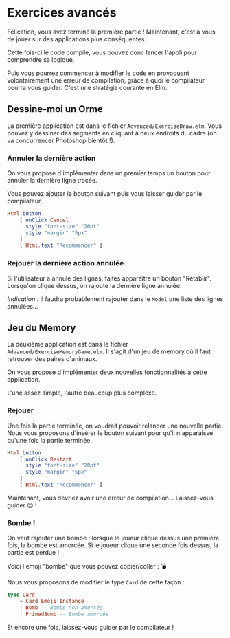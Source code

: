# Exercices avancés

Félication, vous avez terminé la première partie ! Maintenant, c'est à 
vous de jouer sur des applications plus conséquentes.

Cette fois-ci le code compile, vous pouvez donc lancer l'appli pour comprendre
sa logique.

Puis vous pourrez commencer à modifier le code en provoquant volontairement 
une erreur de compilation, grâce à quoi le compilateur pourra vous guider.
C'est une stratégie courante en Elm. 

## Dessine-moi un Orme

La première application est dans le fichier `Advanced/ExerciseDraw.elm`. Vous pouvez
y dessiner des segments en cliquant à deux endroits du cadre (on va concurrencer 
Photoshop bientôt !).

### Annuler la dernière action

On vous propose d'implémenter dans un premier temps un bouton pour annuler la dernière ligne tracée.

Vous pouvez ajouter le bouton suivant puis vous laisser guider par le compilateur.

```elm
Html.button
    [ onClick Cancel
    , style "font-size" "20pt"
    , style "margin" "5px"
    ]
    [ Html.text "Recommencer" ]
```

### Rejouer la dernière action annulée

Si l'utilisateur a annulé des lignes, faites apparaître un bouton "Rétablir". Lorsqu'on clique dessus,
on rajoute la dernière ligne annulée.

_Indication :_ il faudra probablement rajouter dans le `Model` une liste des lignes annulées...


## Jeu du Memory
La deuxième application est dans le fichier `Advanced/ExerciseMemoryGame.elm`.
Il s'agit d'un jeu de memory où il faut retrouver des paires d'animaux.

On vous propose d'implémenter deux nouvelles fonctionnalités à cette application.

L'une assez simple, l'autre beaucoup plus complexe.

### Rejouer
Une fois la partie terminée, on voudrait pouvoir relancer une nouvelle 
partie. Nous vous proposons d'insérer le bouton suivant pour qu'il
n'apparaisse qu'une fois la partie terminée.

```elm
Html.button
    [ onClick Restart
    , style "font-size" "20pt"
    , style "margin" "5px"
    ]
    [ Html.text "Recommencer" ]
```

Maintenant, vous devriez avoir une erreur de compilation... Laissez-vous
guider 😉 !

### Bombe !

On veut rajouter une bombe : lorsque le joueur clique dessus une première fois,
la bombe est amorcée. Si le joueur clique une seconde fois dessus, la partie
est perdue !

Voici l'emoji "bombe" que vous pouvez copier/coller : 💣 

Nous vous proposons de modifier le type `Card` de cette façon :

```elm
type Card
    = Card Emoji Instance
    | Bomb -- Bombe non amorcée
    | PrimedBomb -- Bombe amorcée
```

Et encore une fois, laissez-vous guider par le compilateur !
